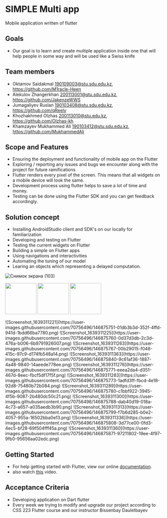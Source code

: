 # SIMPLE Multi app

Mobile application written of flutter

**Goals**
----------

- Our goal is to learn and create multiple application inside one that will help people in some way and will be used like a Swiss knife

**Team members**
----------

- Oktamov Saidakmal 190109003@stu.sdu.edu.kz, https://github.com/M1racle-Heen
- Alekulov Zhangerkhan 200113001@stu.sdu.edu.kz, https://github.com/JakenzeWWS
- Jumagaliyev Ruslan 190103408@stu.sdu.edu.kz, https://github.com/qReely
- Khozhakhmed Olzhas 200113010@stu.edu.kz, https://github.com/Olzhas-kh
- Khamzayev Mukhammed Ali 190103412@stu.sdu.edu.kz, https://github.com/MukhammedAli

**Scope and Features**
----------
- Ensuring the deployment and functionality of mobile app on the Flutter
- Exploring / reporting any issues and bugs we encounter along with the project for future ramifications
- Flutter renders every pixel of the screen. This means that all widgets on a mobile device will look the same.
- Development process  using flutter helps to save a lot of time and money.
- Testing can be done using the Flutter SDK and you can get feedback accordingly.

**Solution concept**
----------
- Installing AndroidStudio client and SDK's on our locally for familiarization
- Developing and testing on Flutter
- Testing the current widgets on Flutter
- Building a simple on Flutter apps
- Using navigations and interactivities
- Automating the tuning of our model
- Learing an objects which representing a delayed computation.

![Снимок экрана (103)](https://user-images.githubusercontent.com/70756496/145703088-eeb2e9fb-5d61-41f7-b4dc-6f779886a2de.png)
<p float="left">
  <img src="https://user-images.githubusercontent.com/70756496/146875751-01db3b3d-352f-4ffd-941d-1bdd66ba7780.png" width="100" />
  <img src="https://user-images.githubusercontent.com/70756496/146875751-01db3b3d-352f-4ffd-941d-1bdd66ba7780.png" width="100" /> 
  <img src="https://user-images.githubusercontent.com/70756496/146875751-01db3b3d-352f-4ffd-941d-1bdd66ba7780.png" width="100" />
</p>
![Screenshot_1639311221](https://user-images.githubusercontent.com/70756496/146875751-01db3b3d-352f-4ffd-941d-1bdd66ba7780.png) 
![Screenshot_1639311225](https://user-images.githubusercontent.com/70756496/146875760-0d37d3db-2c3d-476a-b006-6b9791926007.png)
![Screenshot_1639311263](https://user-images.githubusercontent.com/70756496/146875767-00b29015-f048-415c-97c9-d174fb548a14.png)
![Screenshot_1639311363](https://user-images.githubusercontent.com/70756496/146875840-9c61af36-1887-4a48-9840-14aeede778ee.png)
![Screenshot_1639311276](https://user-images.githubusercontent.com/70756496/146875771-eeea2da4-d351-467d-8eec-fbcf5df17f5f.png)
![Screenshot_1639311283](https://user-images.githubusercontent.com/70756496/146875773-1adfd3ff-fbcd-4e18-92d8-75480b72b084.png)
![Screenshot_1639311289](https://user-images.githubusercontent.com/70756496/146875780-c1bbf922-3945-4f5b-9087-2b480dc50c21.png)
![Screenshot_1639311300](https://user-images.githubusercontent.com/70756496/146875788-dab40d19-018a-4c73-a657-a035aedb3b90.png)
![Screenshot_1639311313](https://user-images.githubusercontent.com/70756496/146875799-f7b6d285-b0e2-4057-955a-16502bba0e13.png)
![Screenshot_1639311336](https://user-images.githubusercontent.com/70756496/146875808-3d77ce00-0fd3-4ec5-bf28-69f504fff45a.png)
![Screenshot_1639311360](https://user-images.githubusercontent.com/70756496/146875871-97211802-19ee-4f97-9fb0-95656aa02edc.png)


**Getting Started**
----------

- For help getting started with Flutter, view our online
[documentation](http://flutter.io/).
- also watch [this](https://youtu.be/5izFFbdHnWY) video.

**Acceptance Criteria**
----------
- Developing application on Dart flutter
- Every week we trying to modify and upgrade our project according to CSS 223 Flutter course and our instructor Bissenbay Dauletbayev
